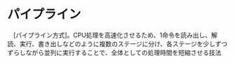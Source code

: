 # パイプライン
　[パイプライン方式]。CPU処理を高速化させるため、1命令を読み出し、解読、実行、書き出しなどのように複数のステージに分け、各ステージを少しずつずらしながら並列に実行することで、全体としての処理時間を短縮させる技法
